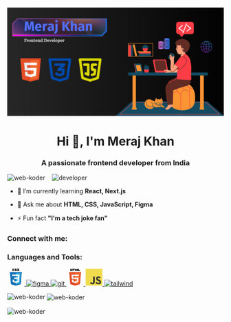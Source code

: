 ![logo](https://github.com/Web-koder/Web-koder/blob/main/banner...png)
<h1 align="center">Hi 👋, I'm Meraj Khan</h1>
<h3 align="center">A passionate frontend developer from India</h3>

<img align="right" alt="developer" width="400" src="https://camo.githubusercontent.com/19db51af5f90f1b152bc0b9078f5fe97053955be5074f03f17019c70345bdcdb/68747470733a2f2f6d69726f2e6d656469756d2e636f6d2f6d61782f313336302f302a37513379765349765f7430696f4a2d5a2e676966">

<p align="left"> <img src="https://komarev.com/ghpvc/?username=web-koder&label=Profile%20views&color=0e75b6&style=flat" alt="web-koder" /> </p>

- 🌱 I’m currently learning **React, Next.js**

- 💬 Ask me about **HTML, CSS, JavaScript, Figma**

- ⚡ Fun fact **"I'm a tech joke fan"**

<h3 align="left">Connect with me:</h3>
<p align="left">
</p>

<h3 align="left">Languages and Tools:</h3>
<p align="left"> <a href="https://www.w3schools.com/css/" target="_blank" rel="noreferrer"> <img src="https://raw.githubusercontent.com/devicons/devicon/master/icons/css3/css3-original-wordmark.svg" alt="css3" width="40" height="40"/> </a> <a href="https://www.figma.com/" target="_blank" rel="noreferrer"> <img src="https://www.vectorlogo.zone/logos/figma/figma-icon.svg" alt="figma" width="40" height="40"/> </a> <a href="https://git-scm.com/" target="_blank" rel="noreferrer"> <img src="https://www.vectorlogo.zone/logos/git-scm/git-scm-icon.svg" alt="git" width="40" height="40"/> </a> <a href="https://www.w3.org/html/" target="_blank" rel="noreferrer"> <img src="https://raw.githubusercontent.com/devicons/devicon/master/icons/html5/html5-original-wordmark.svg" alt="html5" width="40" height="40"/> </a> <a href="https://developer.mozilla.org/en-US/docs/Web/JavaScript" target="_blank" rel="noreferrer"> <img src="https://raw.githubusercontent.com/devicons/devicon/master/icons/javascript/javascript-original.svg" alt="javascript" width="40" height="40"/> </a> <a href="https://tailwindcss.com/" target="_blank" rel="noreferrer"> <img src="https://www.vectorlogo.zone/logos/tailwindcss/tailwindcss-icon.svg" alt="tailwind" width="40" height="40"/> </a> </p>

<p><img align="left" src="https://github-readme-stats.vercel.app/api/top-langs?username=web-koder&show_icons=true&locale=en&layout=compact" alt="web-koder" /></p>

<p>&nbsp;<img align="center" src="https://github-readme-stats.vercel.app/api?username=web-koder&show_icons=true&locale=en" alt="web-koder" /></p>

<p><img align="center" src="https://github-readme-streak-stats.herokuapp.com/?user=web-koder&" alt="web-koder" /></p>
